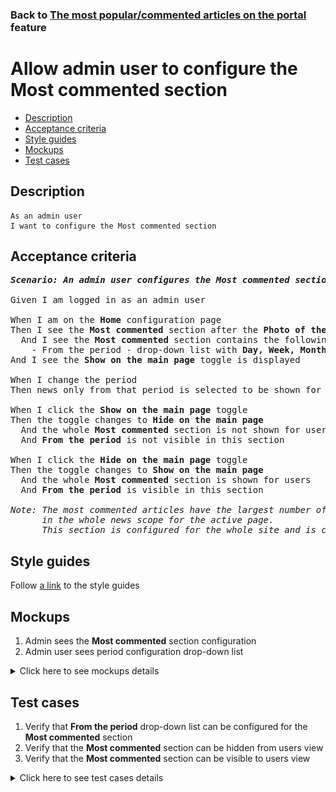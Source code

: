 ### Back to [The most popular/commented articles on the portal](../../README.md) feature

# Allow admin user to configure the Most commented section

- [Description](#description)
- [Acceptance criteria](#acceptance-criteria)
- [Style guides](#style-guides)
- [Mockups](#mockups)
- [Test cases](#test-cases)

## Description

    As an admin user
    I want to configure the Most commented section

## Acceptance criteria

<pre>
<b><i>Scenario: An admin user configures the Most commented section for the whole site from the Home page</i></b>

Given I am logged in as an admin user

When I am on the <b>Home</b> configuration page
Then I see the <b>Most commented</b> section after the <b>Photo of the day</b> section
  And I see the <b>Most commented</b> section contains the following:
    - From the period - drop-down list with <b>Day, Week, Month, and Year</b> values (<b>Month</b> is the default value)
And I see the <b>Show on the main page</b> toggle is displayed

When I change the period
Then news only from that period is selected to be shown for the user

When I click the <b>Show on the main page</b> toggle
Then the toggle changes to <b>Hide on the main page</b>
  And the whole <b>Most commented</b> section is not shown for users
  And <b>From the period</b> is not visible in this section

When I click the <b>Hide on the main page</b> toggle
Then the toggle changes to <b>Show on the main page</b>
  And the whole <b>Most commented</b> section is shown for users
  And <b>From the period</b> is visible in this section

<i>Note: The most commented articles have the largest number of comments during a selected period of time 
      in the whole news scope for the active page.
      This section is configured for the whole site and is context-sensitive.</i>
</pre>

## Style guides

Follow [a link](https://www.figma.com/proto/0zkkf5WC77OSpvyD6YXpFE/Style-guides?page-id=0%3A1&node-id=19%3A5368&viewport=266%2C48%2C0.54&scaling=min-zoom&starting-point-node-id=19%3A5368) to the style guides

## Mockups

1. Admin sees the <b>Most commented</b> section configuration
2. Admin user sees period configuration drop-down list

<details>
  <summary>Click here to see mockups details</summary>

**1. Admin sees the Most commented section configuration:**

![Admin sees the Most commented section configuration](/desktop_application_features/most_popular_and_commented/images/most_popular_commented_configuration.png)

**2. Admin user sees period configuration drop-down list:**

![Admin user sees period configuration drop-down list](/desktop_application_features/most_popular_and_commented/images/most_popular_commented_configuration_period.png)

</details>

## Test cases

1. Verify that <b>From the period</b> drop-down list can be configured for the <b>Most commented</b> section
2. Verify that the <b>Most commented</b> section can be hidden from users view
3. Verify that the <b>Most commented</b> section can be visible to users view

<details>
  <summary>Click here to see test cases details</summary>

### **#1. Verify that From the period drop-down list can be configured for the Most commented section**

|Preconditions|Steps|Expected result
--------------|-----|----------
|- Go to the Sports Hub home page</br>- Log in with admin account</br>- Go to the <b>Home</b> configuration page > <b>Most commented</b> section|1) Click <b>From the period</b> drop-down list</br>2) Select <b>Day, Week, Month</b>, or <b>Year</b> value|2) The <b>Most commented</b> section displays the most visited last day, week, month, or year articles|

### **#2. Verify that the Most commented section can be hidden from users view**

|Preconditions|Steps|Expected result
--------------|-----|----------
|- Go to the Sports Hub home page</br>- Log in with admin account</br>- Go to the <b>Home</b> configuration page > <b>Most commented</b> section</br>- There is the <b>Show on the main page</b> toggle|1) Examine the <b>Most commented</b> section</br>2) Click the <b>Show on the main page</b> toggle|2) The toggle changes to <b>Hide on the main page</b>. The <b>Most commented</b> section is not visible to users on all pages|

### **#3. Verify that the Most commented section can be visible to users view**

|Preconditions|Steps|Expected result
--------------|-----|----------
|- Go to the Sports Hub home page</br>- Log in with admin account</br>- Go to the <b>Home</b> configuration page > <b>Most commented</b> section</br>- There is the <b>Hide on the main page</b> toggle|1) Examine the <b>Most commented</b> section</br>2) Click the <b>Hide on the main page</b> toggle|2) The <b>Most commented</b> section is visible to users|
</details>
